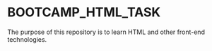# BOOTCAMP_HTML_TASK
The purpose of this repository is to learn HTML and other front-end technologies.
